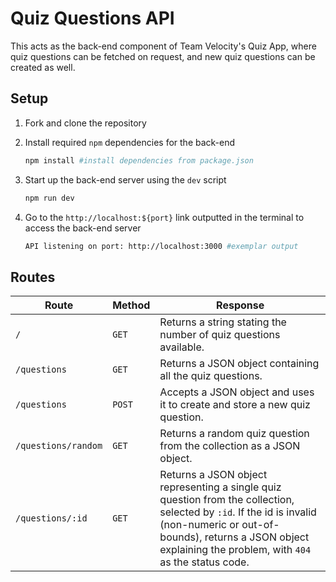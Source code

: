 # Quiz Questions API

This acts as the back-end component of Team Velocity's Quiz App, where quiz questions can be fetched on request, and new quiz questions can be created as well.

## Setup

1. Fork and clone the repository

2. Install required `npm` dependencies for the back-end
   ```sh
   npm install #install dependencies from package.json
   ```
3. Start up the back-end server using the `dev` script
   ```sh
   npm run dev
   ```
4. Go to the `http://localhost:${port}` link outputted in the terminal to access the back-end server

   ```sh
   API listening on port: http://localhost:3000 #exemplar output
   ```

## Routes

| Route               | Method | Response                                                                                                                                                                                                                            |
| ------------------- | ------ | ----------------------------------------------------------------------------------------------------------------------------------------------------------------------------------------------------------------------------------- |
| `/`                 | `GET`  | Returns a string stating the number of quiz questions available.                                                                                                                                                                    |
| `/questions`        | `GET`  | Returns a JSON object containing all the quiz questions.                                                                                                                                                                            |
| `/questions`        | `POST` | Accepts a JSON object and uses it to create and store a new quiz question.                                                                                                                                                          |
| `/questions/random` | `GET`  | Returns a random quiz question from the collection as a JSON object.                                                                                                                                                                |
| `/questions/:id`    | `GET`  | Returns a JSON object representing a single quiz question from the collection, selected by `:id`. If the id is invalid (non-numeric or out-of-bounds), returns a JSON object explaining the problem, with `404` as the status code. |
